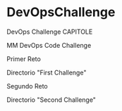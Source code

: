 # DevOpsChallenge
DevOps Challenge CAPITOLE

MM DevOps Code Challenge

Primer Reto

  Directorio "First Challenge"
  
  
Segundo Reto

  Directorio "Second Challenge"

